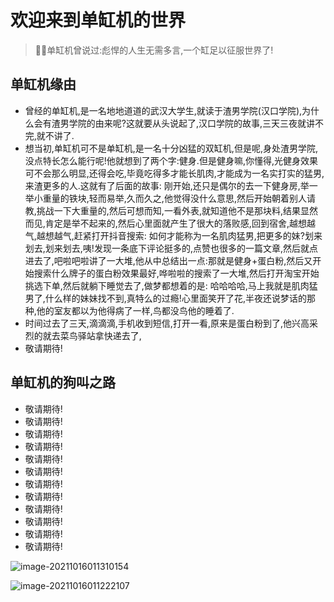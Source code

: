 # 欢迎来到单缸机的世界
> 🐱‍🏍单缸机曾说过:彪悍的人生无需多言,一个缸足以征服世界了!

## 单缸机缘由
- 曾经的单缸机,是一名地地道道的武汉大学生,就读于渣男学院(汉口学院),为什么会有渣男学院的由来呢?这就要从头说起了,汉口学院的故事,三天三夜就讲不完,就不讲了.
- 想当初,单缸机可不是单缸机,是一名十分凶猛的双缸机,但是呢,身处渣男学院,没点特长怎么能行呢!他就想到了两个字:健身.但是健身嘛,你懂得,光健身效果可不会那么明显,还得会吃,毕竟吃得多才能长肌肉,才能成为一名实打实的猛男,来渣更多的人.这就有了后面的故事: 刚开始,还只是偶尔的去一下健身房,举一举小重量的铁块,轻而易举,久而久之,他觉得没什么意思,然后开始朝着别人请教,挑战一下大重量的,然后可想而知,一看外表,就知道他不是那块料,结果显然而见,肯定是举不起来的,然后心里面就产生了很大的落败感,回到宿舍,越想越气,越想越气,赶紧打开抖音搜索: 如何才能称为一名肌肉猛男,把更多的妹?划来划去,划来划去,咦!发现一条底下评论挺多的,点赞也很多的一篇文章,然后就点进去了,吧啦吧啦讲了一大堆,他从中总结出一点:那就是健身+蛋白粉,然后又开始搜索什么牌子的蛋白粉效果最好,哗啦啦的搜索了一大堆,然后打开淘宝开始挑选下单,然后就躺下睡觉去了,做梦都想着的是: 哈哈哈哈,马上我就是肌肉猛男了,什么样的妹妹找不到,真特么的过瘾!心里面笑开了花,半夜还说梦话的那种,他的室友都以为他得病了一样,鸟都没鸟他的睡着了.
- 时间过去了三天,滴滴滴,手机收到短信,打开一看,原来是蛋白粉到了,他兴高采烈的就去菜鸟驿站拿快递去了,
- 敬请期待!

## 单缸机的狗叫之路
- 敬请期待!
- 敬请期待!
- 敬请期待!
- 敬请期待!
- 敬请期待!
- 敬请期待!
- 敬请期待!
- 敬请期待!
- 敬请期待!
- 敬请期待!
- 敬请期待!
- 敬请期待!

![image-20211016011310154](images/image-20211016011310154.png)

![image-20211016011222107](images/image-20211016011222107.png)

